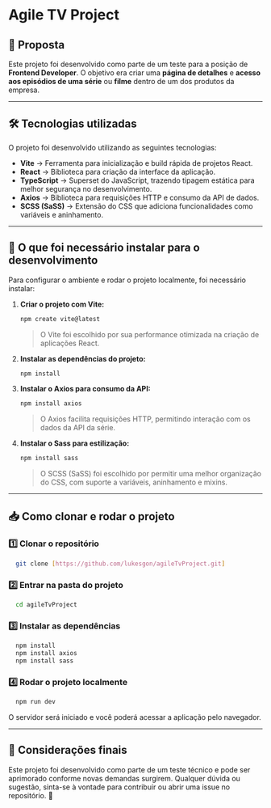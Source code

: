 # Agile TV Project

## 📌 Proposta
Este projeto foi desenvolvido como parte de um teste para a posição de **Frontend Developer**. O objetivo era criar uma **página de detalhes** e **acesso aos episódios de uma série** ou **filme** dentro de um dos produtos da empresa.

---

## 🛠 Tecnologias utilizadas
O projeto foi desenvolvido utilizando as seguintes tecnologias:
- **Vite** → Ferramenta para inicialização e build rápida de projetos React.
- **React** → Biblioteca para criação da interface da aplicação.
- **TypeScript** → Superset do JavaScript, trazendo tipagem estática para melhor segurança no desenvolvimento.
- **Axios** → Biblioteca para requisições HTTP e consumo da API de dados.
- **SCSS (SaSS)** → Extensão do CSS que adiciona funcionalidades como variáveis e aninhamento.

---

## 🚀 O que foi necessário instalar para o desenvolvimento
Para configurar o ambiente e rodar o projeto localmente, foi necessário instalar:

1. **Criar o projeto com Vite:**
   ```sh
   npm create vite@latest
   ```
   > O Vite foi escolhido por sua performance otimizada na criação de aplicações React.

2. **Instalar as dependências do projeto:**
   ```sh
   npm install
   ```

3. **Instalar o Axios para consumo da API:**
   ```sh
   npm install axios
   ```
   > O Axios facilita requisições HTTP, permitindo interação com os dados da API da série.

4. **Instalar o Sass para estilização:**
   ```sh
   npm install sass
   ```
   > O SCSS (SaSS) foi escolhido por permitir uma melhor organização do CSS, com suporte a variáveis, aninhamento e mixins.

---

## 📥 Como clonar e rodar o projeto

### 1️⃣ Clonar o repositório

```sh
  git clone [https://github.com/lukesgon/agileTvProject.git]
```

### 2️⃣ Entrar na pasta do projeto
```sh
  cd agileTvProject
```

### 3️⃣ Instalar as dependências
```sh
  npm install
  npm install axios
  npm install sass
```

### 4️⃣ Rodar o projeto localmente
```sh
  npm run dev
```
O servidor será iniciado e você poderá acessar a aplicação pelo navegador.

---

## 📝 Considerações finais
Este projeto foi desenvolvido como parte de um teste técnico e pode ser aprimorado conforme novas demandas surgirem. Qualquer dúvida ou sugestão, sinta-se à vontade para contribuir ou abrir uma issue no repositório. 🚀

